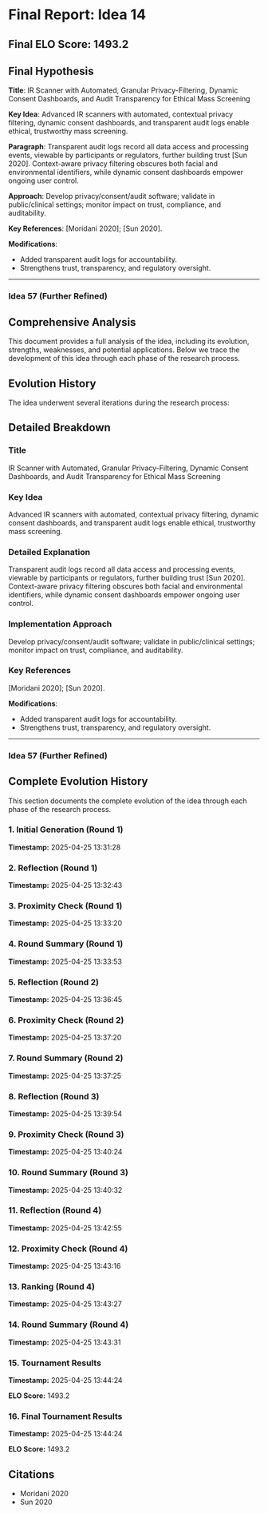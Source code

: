 # Final Report: Idea 14

## Final ELO Score: 1493.2

## Final Hypothesis

**Title**: IR Scanner with Automated, Granular Privacy-Filtering, Dynamic Consent Dashboards, and Audit Transparency for Ethical Mass Screening

**Key Idea**: Advanced IR scanners with automated, contextual privacy filtering, dynamic consent dashboards, and transparent audit logs enable ethical, trustworthy mass screening.

**Paragraph**: Transparent audit logs record all data access and processing events, viewable by participants or regulators, further building trust [Sun 2020]. Context-aware privacy filtering obscures both facial and environmental identifiers, while dynamic consent dashboards empower ongoing user control.

**Approach**: Develop privacy/consent/audit software; validate in public/clinical settings; monitor impact on trust, compliance, and auditability.

**Key References**: [Moridani 2020]; [Sun 2020].

**Modifications**:
- Added transparent audit logs for accountability.
- Strengthens trust, transparency, and regulatory oversight.

---

### Idea 57 (Further Refined)

## Comprehensive Analysis

This document provides a full analysis of the idea, including its evolution, strengths, weaknesses, and potential applications. Below we trace the development of this idea through each phase of the research process.

## Evolution History

The idea underwent several iterations during the research process:

## Detailed Breakdown

### Title

IR Scanner with Automated, Granular Privacy-Filtering, Dynamic Consent Dashboards, and Audit Transparency for Ethical Mass Screening

### Key Idea

Advanced IR scanners with automated, contextual privacy filtering, dynamic consent dashboards, and transparent audit logs enable ethical, trustworthy mass screening.

### Detailed Explanation

Transparent audit logs record all data access and processing events, viewable by participants or regulators, further building trust [Sun 2020]. Context-aware privacy filtering obscures both facial and environmental identifiers, while dynamic consent dashboards empower ongoing user control.

### Implementation Approach

Develop privacy/consent/audit software; validate in public/clinical settings; monitor impact on trust, compliance, and auditability.

### Key References

[Moridani 2020]; [Sun 2020].

**Modifications**:
- Added transparent audit logs for accountability.
- Strengthens trust, transparency, and regulatory oversight.

---

### Idea 57 (Further Refined)

## Complete Evolution History

This section documents the complete evolution of the idea through each phase of the research process.

### 1. Initial Generation (Round 1)
**Timestamp:** 2025-04-25 13:31:28



### 2. Reflection (Round 1)
**Timestamp:** 2025-04-25 13:32:43



### 3. Proximity Check (Round 1)
**Timestamp:** 2025-04-25 13:33:20



### 4. Round Summary (Round 1)
**Timestamp:** 2025-04-25 13:33:53



### 5. Reflection (Round 2)
**Timestamp:** 2025-04-25 13:36:45



### 6. Proximity Check (Round 2)
**Timestamp:** 2025-04-25 13:37:20



### 7. Round Summary (Round 2)
**Timestamp:** 2025-04-25 13:37:25



### 8. Reflection (Round 3)
**Timestamp:** 2025-04-25 13:39:54



### 9. Proximity Check (Round 3)
**Timestamp:** 2025-04-25 13:40:24



### 10. Round Summary (Round 3)
**Timestamp:** 2025-04-25 13:40:32



### 11. Reflection (Round 4)
**Timestamp:** 2025-04-25 13:42:55



### 12. Proximity Check (Round 4)
**Timestamp:** 2025-04-25 13:43:16



### 13. Ranking (Round 4)
**Timestamp:** 2025-04-25 13:43:27



### 14. Round Summary (Round 4)
**Timestamp:** 2025-04-25 13:43:31



### 15. Tournament Results
**Timestamp:** 2025-04-25 13:44:24

**ELO Score:** 1493.2



### 16. Final Tournament Results
**Timestamp:** 2025-04-25 13:44:24

**ELO Score:** 1493.2



## Citations

- Moridani 2020
- Sun 2020
